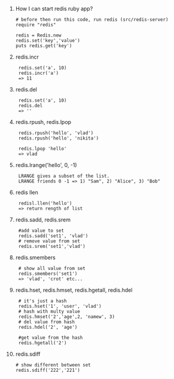 1.  How I can start redis ruby app?
  
        # before then run this code, run redis (src/redis-server)
        require "redis"

        redis = Redis.new
        redis.set('key','value')
        puts redis.get('key')
2. redis.incr
  
        redis.set('a', 10)
        redis.incr('a')
        => 11
3. redis.del
        
        redis.set('a', 10)
        redis.del
        => ''
4. redis.rpush, redis.lpop
    
        redis.rpush('hello', 'vlad')
        redis.rpush('hello', 'nikita')
        
        redis.lpop 'hello'
        => vlad
5. redis.lrange('hello', 0, -1)
    
        LRANGE gives a subset of the list.
        LRANGE friends 0 -1 => 1) "Sam", 2) "Alice", 3) "Bob"
6. redis llen
    
        redisl.llen('hello')
        => return rength of list
7. redis.sadd, redis.srem

        #add value to set
        redis.sadd('set1', 'vlad')
        # remove value from set
        redis.srem('set1','vlad')
8. redis.smembers

        # show all value from set 
        redis.smembers('set1')
        => 'vlad', 'crot' etc...
9. redis.hset, redis.hmset, redis.hgetall, redis.hdel

        # it's just a hash
        redis.hset('1', 'user', 'vlad')
        # hash with multy value
        redis.hmset('2','age',2, 'namew', 3)
        # del value from hash 
        redis.hdel('2', 'age')
        
        #get value from the hash
        redis.hgetall('2')
10. redis.sdiff
        
        # show different between set
        redis.sdiff('222','221')

        
        
